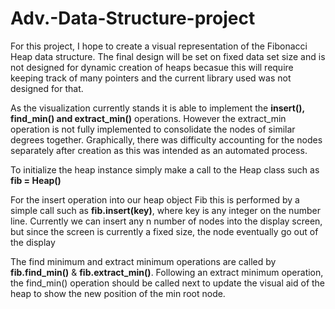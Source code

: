 # Adv.-Data-Structure-project

For this project, I hope to create a visual representation of the Fibonacci Heap data structure. The final design will be set on fixed data set size and is not designed for dynamic creation of heaps becasue this will require keeping track of many pointers and the current library used was not designed for that.

As the visualization currently stands it is able to implement the **insert(), find_min() and extract_min()** operations. However the extract_min operation is not fully implemented to consolidate the nodes of similar degrees together. Graphically, there was difficulty accounting for the nodes separately after creation as this was intended as an automated process.

To initialize the heap instance simply make a call to the Heap class such as **fib = Heap()**

For the insert operation into our heap object Fib this is performed by a simple call such as **fib.insert(key)**, where key is any integer on the number line. Currently we can insert any n number of nodes into the display screen, but since the screen is currently a fixed size, the node eventually go out of the display

The find minimum and extract minimum operations are called by **fib.find_min()** & **fib.extract_min()**. Following an extract minimum operation, the find_min() operation should be called next to update the visual aid of the heap to show the new position of the min root node.

